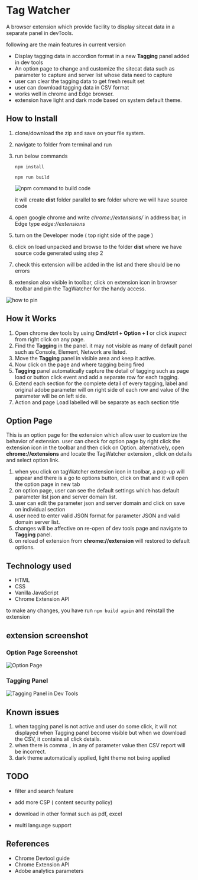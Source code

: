 # Tag Watcher

A browser extension which provide facility to display sitecat data in a separate panel in devTools.

following are the main features in current version

- Display tagging data in accordion format in a new **Tagging** panel added in dev tools
- An option page to change and customize the sitecat data such as parameter to capture and server list whose data need to capture
- user can clear the tagging data to get fresh result set
- user can download tagging data in CSV format
- works well in chrome and Edge browser.
- extension have light and dark mode based on system default theme.

## How to Install

1. clone/download the zip and save on your file system.
2. navigate to folder from terminal and run
3. run below commands

   `npm install`

   `npm run build`

   ![npm command to build code](./screenshots/npm-command.png)

   it will create **dist** folder parallel to **src** folder where we will have source code

4. open google chrome and write _chrome://extensions/_ in address bar, in Edge type _edge://extensions_
5. turn on the Developer mode ( top right side of the page )
6. click on load unpacked and browse to the folder **dist** where we have source code generated using step 2
7. check this extension will be added in the list and there should be no errors
8. extension also visible in toolbar, click on extension icon in browser toolbar and pin the TagWatcher for the handy access.

![how to pin](./screenshots/how-to-pin.png)

## How it Works

1. Open chrome dev tools by using **Cmd/ctrl + Option + I** or click _inspect_ from right click on any page.
2. Find the **Tagging** in the panel. it may not visible as many of default panel such as Console, Element, Network are listed.
3. Move the **Tagging** panel in visible area and keep it active.
4. Now click on the page and where tagging being fired
5. **Tagging** panel automatically capture the detail of tagging such as page load or button click event and add a separate row for each tagging.
6. Extend each section for the complete detail of every tagging, label and original adobe parameter will on right side of each row and value of the parameter will be on left side.
7. Action and page Load labelled will be separate as each section title

## Option Page

This is an option page for the extension which allow user to customize the behavior of extension. user can check for option page by right click the extension icon in the toolbar and then click on Option. alternatively, open **chrome://extensions** and locate the TagWatcher extension , click on details and select option link.

1. when you click on tagWatcher extension icon in toolbar, a pop-up will appear and there is a go to options button, click on that and it will open the option page in new tab
2. on option page, user can see the default settings which has default parameter list json and server domain list.
3. user can edit the parameter json and server domain and click on save on individual section
4. user need to enter valid JSON format for parameter JSON and valid domain server list.
5. changes will be affective on re-open of dev tools page and navigate to **Tagging** panel.
6. on reload of extension from **chrome://extension** will restored to default options.

## Technology used

- HTML
- CSS
- Vanilla JavaScript
- Chrome Extension API

to make any changes, you have run `npm build again` and reinstall the extension

## extension screenshot

### Option Page Screenshot

![Option Page](./screenshots/option-page.png)

### Tagging Panel

![Tagging Panel in Dev Tools](./screenshots/tagging-panel.png)

## Known issues

1. when tagging panel is not active and user do some click, it will not displayed when Tagging panel become visible but when we download the CSV, it contains all click details.
2. when there is comma `,` in any of parameter value then CSV report will be incorrect.
3. dark theme automatically applied, light theme not being applied

## TODO

- filter and search feature

- add more CSP ( content security policy)
- download in other format such as pdf, excel
- multi language support

## References

- Chrome Devtool guide
- Chrome Extension API
- Adobe analytics parameters
